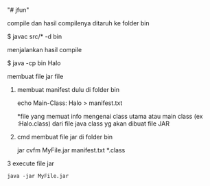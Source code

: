 "# jfun" 

compile dan hasil compilenya ditaruh ke folder bin 

$ javac src/* -d bin 

menjalankan hasil compile

$ java -cp bin Halo

membuat file jar file

1. membuat manifest dulu di folder bin

	echo Main-Class: Halo > manifest.txt
	
	*file yang memuat info mengenai class utama atau main class (ex :Halo.class) dari file java class yg akan dibuat file JAR
	
2. cmd membuat file jar di folder bin

	jar cvfm MyFile.jar manifest.txt *.class

3 execute file jar

	java -jar MyFile.jar



